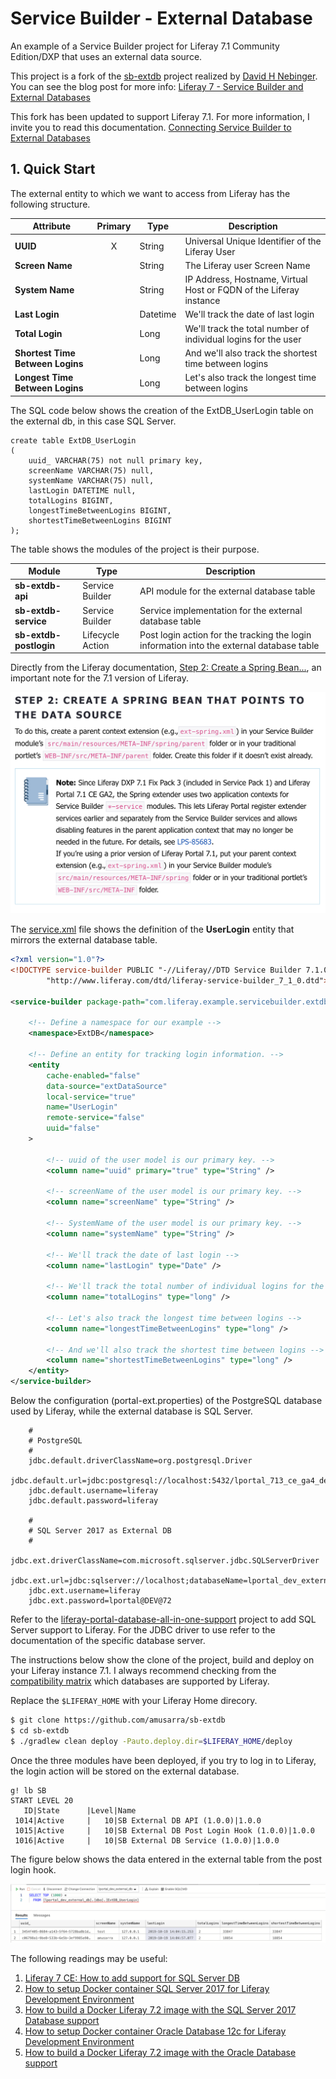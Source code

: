 # Service Builder - External Database
An example of a Service Builder project for Liferay 7.1 Community Edition/DXP that uses an external data source.

This project is a fork of the [sb-extdb](https://github.com/dnebing/sb-extdb) project realized by [David H Nebinger](https://liferay.dev/web/guest/profile/-/user/user.26526). You can see the blog post for more info: [Liferay 7 - Service Builder and External Databases](https://liferay.dev/blogs/-/blogs/liferay-7-service-builder-and-external-databases)

This fork has been updated to support Liferay 7.1. For more information, I invite you to read this documentation. [Connecting Service Builder to External Databases](https://portal.liferay.dev/docs/7-1/tutorials/-/knowledge_base/t/connecting-service-builder-to-external-databases#step-2-create-a-spring-bean-that-points-to-the-data-source)



## 1. Quick Start

The external entity to which we want to access from Liferay has the following structure.

| Attribute                        | Primary | Type     | Description                                                  |
| -------------------------------- | :-----: | -------- | ------------------------------------------------------------ |
| **UUID**                         |    X    | String   | Universal Unique Identifier of the Liferay User              |
| **Screen Name**                  |         | String   | The Liferay user Screen Name                                 |
| **System Name**                  |         | String   | IP Address, Hostname, Virtual Host or FQDN of the Liferay instance |
| **Last Login**                   |         | Datetime | We'll track the date of last login                           |
| **Total Login**                  |         | Long     | We'll track the total number of individual logins for the user |
| **Shortest Time Between Logins** |         | Long     | And we'll also track the shortest time between logins        |
| **Longest Time Between Logins**  |         | Long     | Let's also track the longest time between logins             |



The SQL code below shows the creation of the ExtDB_UserLogin table on the external db, in this case SQL Server.

```mssql
create table ExtDB_UserLogin
(
    uuid_ VARCHAR(75) not null primary key,
    screenName VARCHAR(75) null,
    systemName VARCHAR(75) null,
    lastLogin DATETIME null,
    totalLogins BIGINT,
    longestTimeBetweenLogins BIGINT,
    shortestTimeBetweenLogins BIGINT
);
```



The table shows the modules of the project is their purpose.

| Module                 | Type             | Description                                                  |
| ---------------------- | ---------------- | ------------------------------------------------------------ |
| **sb-extdb-api**       | Service Builder  | API module for the external database table                   |
| **sb-extdb-service**   | Service Builder  | Service implementation for the external database table       |
| **sb-extdb-postlogin** | Lifecycle Action | Post login action for the tracking the login information into the external database table |



Directly from the Liferay documentation, [Step 2: Create a Spring Bean...](https://portal.liferay.dev/docs/7-1/tutorials/-/knowledge_base/t/connecting-service-builder-to-external-databases#step-2-create-a-spring-bean-that-points-to-the-data-source), an important note for the 7.1 version of Liferay.

![NoteSpringServiceContextExtender](docs/images/NoteSpringServiceContextExtender.png)



The [service.xml](https://github.com/amusarra/sb-extdb/blob/master/sb-extdb-service/service.xml) file shows the definition of the **UserLogin** entity that mirrors the external database table.

```xml
<?xml version="1.0"?>
<!DOCTYPE service-builder PUBLIC "-//Liferay//DTD Service Builder 7.1.0//EN"
		"http://www.liferay.com/dtd/liferay-service-builder_7_1_0.dtd">

<service-builder package-path="com.liferay.example.servicebuilder.extdb">

	<!-- Define a namespace for our example -->
	<namespace>ExtDB</namespace>

	<!-- Define an entity for tracking login information. -->
	<entity
		cache-enabled="false"
		data-source="extDataSource"
		local-service="true"
		name="UserLogin"
		remote-service="false"
		uuid="false"
	>

		<!-- uuid of the user model is our primary key. -->
		<column name="uuid" primary="true" type="String" />

		<!-- screenName of the user model is our primary key. -->
		<column name="screenName" type="String" />

		<!-- SystemName of the user model is our primary key. -->
		<column name="systemName" type="String" />

		<!-- We'll track the date of last login -->
		<column name="lastLogin" type="Date" />

		<!-- We'll track the total number of individual logins for the user -->
		<column name="totalLogins" type="long" />

		<!-- Let's also track the longest time between logins -->
		<column name="longestTimeBetweenLogins" type="long" />

		<!-- And we'll also track the shortest time between logins -->
		<column name="shortestTimeBetweenLogins" type="long" />
	</entity>
</service-builder>
```



Below the configuration (portal-ext.properties) of the PostgreSQL database used by Liferay, while the external database is SQL Server.

```properties
    #
    # PostgreSQL
    #
    jdbc.default.driverClassName=org.postgresql.Driver
    jdbc.default.url=jdbc:postgresql://localhost:5432/lportal_713_ce_ga4_develop
    jdbc.default.username=liferay
    jdbc.default.password=liferay

    #
    # SQL Server 2017 as External DB
    #
    jdbc.ext.driverClassName=com.microsoft.sqlserver.jdbc.SQLServerDriver
    jdbc.ext.url=jdbc:sqlserver://localhost;databaseName=lportal_dev_external_db
    jdbc.ext.username=liferay
    jdbc.ext.password=lportal@DEV@72
```



Refer to the [liferay-portal-database-all-in-one-support](https://github.com/amusarra/liferay-portal-database-all-in-one-support) project to add SQL Server support to Liferay. For the JDBC driver to use refer to the documentation of the specific database server.

The instructions below show the clone of the project, build and deploy on your Liferay instance 7.1. I always recommend checking from the [compatibility matrix](https://web.liferay.com/it/services/support/compatibility-matrix) which databases are supported by Liferay.

Replace the `$LIFERAY_HOME` with your Liferay Home direcory.

```bash
$ git clone https://github.com/amusarra/sb-extdb
$ cd sb-extdb
$ ./gradlew clean deploy -Pauto.deploy.dir=$LIFERAY_HOME/deploy
```



Once the three modules have been deployed, if you try to log in to Liferay, the login action will be stored on the external database.

```shell
g! lb SB
START LEVEL 20
   ID|State      |Level|Name
 1014|Active     |   10|SB External DB API (1.0.0)|1.0.0
 1015|Active     |   10|SB External DB Post Login Hook (1.0.0)|1.0.0
 1016|Active     |   10|SB External DB Service (1.0.0)|1.0.0
```



The figure below shows the data entered in the external table from the post login hook.

![select_data_on_external_table](docs/images/select_data_on_external_table.png)



The following readings may be useful:

1. [Liferay 7 CE: How to add support for SQL Server DB](https://www.dontesta.it/en/2016/04/19/liferay-7-ce-how-to-add-support-for-sql-server-db/)
2. [How to setup Docker container SQL Server 2017 for Liferay Development Environment](http://bit.ly/2oCgGUp)
3. [How to build a Docker Liferay 7.2 image with the SQL Server 2017 Database support](http://bit.ly/2MhyFHV)
4. [How to setup Docker container Oracle Database 12c for Liferay Development Environment](http://bit.ly/2zn7R2U)
5. [How to build a Docker Liferay 7.2 image with the Oracle Database support](http://bit.ly/2TOki0Q)


